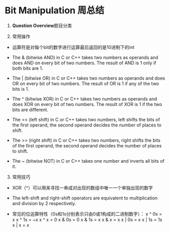 # Bit Manipulation 周总结
1. **Question Overview**题目分类



2. 常用操作
* 运算符是对每个bit的数字进行运算最后返回的是10进制下的int

* The & (bitwise AND) in C or C++ takes two numbers as operands and does AND on every bit of two numbers. The result of AND is 1 only if both bits are 1.  

* The | (bitwise OR) in C or C++ takes two numbers as operands and does OR on every bit of two numbers. The result of OR is 1 if any of the two bits is 1. 

* The ^ (bitwise XOR) in C or C++ takes two numbers as operands and does XOR on every bit of two numbers. The result of XOR is 1 if the two bits are different. 

* The << (left shift) in C or C++ takes two numbers, left shifts the bits of the first operand, the second operand decides the number of places to shift. 

* The >> (right shift) in C or C++ takes two numbers, right shifts the bits of the first operand, the second operand decides the number of places to shift. 

* The ~ (bitwise NOT) in C or C++ takes one number and inverts all bits of it. 

3. 常用技巧

* XOR（^）可以用来寻找一串成对出现的数组中唯一一个单独出现的数字

* The left-shift and right-shift operators are equivalent to multiplication and division by 2 respectively. 

* 常见的位运算特性（0s和1s分别表示只由0或1构成的二进制数字）：
x ^ 0s = x
x ^ 1s = ~x
x ^ x = 0
x & 0s = 0
x & 1s = x
x & x = x
x | 0s = x
x | 1s = 1s
x | x = x

                